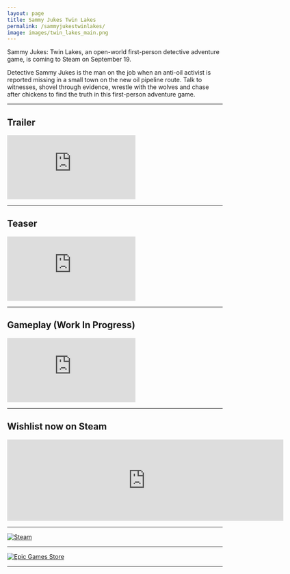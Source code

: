 ```yaml
---
layout: page
title: Sammy Jukes Twin Lakes
permalink: /sammyjukestwinlakes/
image: images/twin_lakes_main.png
---
```


Sammy Jukes: Twin Lakes, an open-world first-person detective adventure game, is coming to Steam on September 19.

Detective Sammy Jukes is the man on the job when an anti-oil activist is reported missing in a small town on the new oil pipeline route. Talk to witnesses, shovel through evidence, wrestle with the wolves and chase after chickens to find the truth in this first-person adventure game.

***

## Trailer

<iframe src="https://www.youtube.com/embed/Ys2KhnEk_HI?si=RWVnbreEeXThxzRA" frameborder="0" allowfullscreen></iframe>

***

## Teaser

<iframe src="https://www.youtube.com/embed/na8TEqO5UGo?si=tELrmfltB3HPowzY" frameborder="0" allowfullscreen></iframe>

***

## Gameplay (Work In Progress)

<iframe src="https://www.youtube.com/embed/MlymIwyWI9g?si=fmxLF-MtnhaPvcp-" frameborder="0" allowfullscreen></iframe>

***

## Wishlist now on Steam

<iframe src="https://store.steampowered.com/widget/3058620/" frameborder="0" width="646" height="190" align="center"></iframe>

*** 

[![Steam]({{site.baseurl}}/images/steam.png)](https://store.steampowered.com/app/3058620/Sammy_Jukes_Twin_Lakes/)

***

[![Epic Games Store]({{site.baseurl}}/images/EGS-logo.png)](https://store.epicgames.com/en-US/p/sammy-jukes-twin-lakes-4a4fb9)

***
